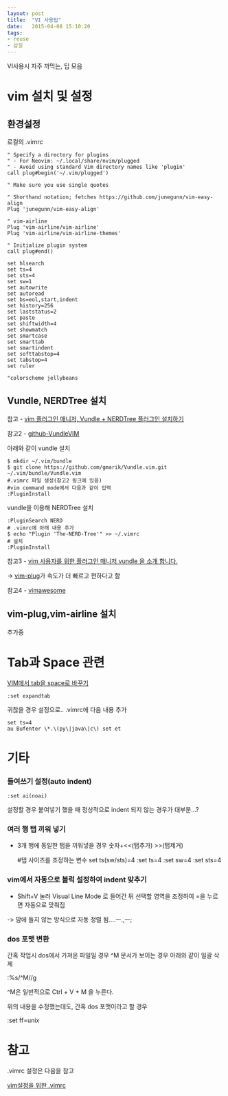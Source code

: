 ```yaml
---
layout: post
title:  "VI 사용팁"
date:   2015-04-08 15:10:20
tags:
- reuse
- 삽질
---
```


VI사용시 자주 까먹는, 팁 모음

# vim 설치 및 설정

## 환경설정 ##

로컬의 .vimrc

    " Specify a directory for plugins
    " - For Neovim: ~/.local/share/nvim/plugged
    " - Avoid using standard Vim directory names like 'plugin'
    call plug#begin('~/.vim/plugged')

    " Make sure you use single quotes

    " Shorthand notation; fetches https://github.com/junegunn/vim-easy-align
    Plug 'junegunn/vim-easy-align'

    " vim-airline
    Plug 'vim-airline/vim-airline'
    Plug 'vim-airline/vim-airline-themes'

    " Initialize plugin system
    call plug#end()

    set hlsearch
    set ts=4
    set sts=4
    set sw=1
    set autowrite
    set autoread
    set bs=eol,start,indent
    set history=256
    set laststatus=2
    set paste
    set shiftwidth=4
    set showmatch
    set smartcase
    set smarttab
    set smartindent
    set softtabstop=4
    set tabstop=4
    set ruler

    "colorscheme jellybeans 

## Vundle, NERDTree 설치 ##

참고 - [vim 플러그인 매니저, Vundle + NERDTree 플러그인 설치하기](https://dobest.io/install-vundle-and-nerdtree/)

참고2 - [github-VundleVIM](https://github.com/VundleVim/Vundle.vim)

아래와 같이 vundle 설치

    $ mkdir ~/.vim/bundle
    $ git clone https://github.com/gmarik/Vundle.vim.git ~/.vim/bundle/Vundle.vim
    #.vimrc 파일 생성(참고2 링크에 있음)
    #vim command mode에서 다음과 같이 입력
    :PluginInstall

vundle을 이용해 NERDTree 설치

    :PluginSearch NERD
    # .vimrc에 아래 내용 추가
    $ echo "Plugin 'The-NERD-Tree'" >> ~/.vimrc
    # 설치
    :PluginInstall

참고3 - [vim 사용자를 위한 플러그인 매니저 vundle 을 소개 합니다.](https://kldp.org/node/125263)

-> [vim-plug](https://github.com/junegunn/vim-plug)가 속도가 더 빠르고 편하다고 함

참고4 - [vimawesome](http://vimawesome.com)

## vim-plug,vim-airline 설치

추가중




# Tab과 Space 관련

[VIM에서 tab을 space로 바꾸기](http://naturephoto.tistory.com/38)

    :set expandtab

귀찮을 경우 설정으로.. .vimrc에 다음 내용 추가

    set ts=4
    au Bufenter \*.\(py\|java\|c\) set et

# 기타

### 들여쓰기 설정(auto indent)

    :set ai(noai)

설정할 경우 붙여넣기 했을 때 정상적으로 indent 되지 않는 경우가 대부분...?

### 여러 행 탭 끼워 넣기

- 3개 행에 동일한 탭을 끼워넣을 경우 숫자+<<(탭추가) >>(탭제거)

    #탭 사이즈를 조정하는 변수
    set ts(sw/sts)=4
    :set ts=4
    :set sw=4
    :set sts=4

### vim에서 자동으로 블럭 설정하여 indent 맞추기

- Shift+V 눌러 Visual Line Mode 로 들어간 뒤 선택할 영역을 조정하여 =을 누르면 자동으로 맞춰짐

-> 맘에 들지 않는 방식으로 자동 정렬 됨....ㅡ.,ㅡ;

### dos 포맷 변환

간혹 작업시 dos에서 가져온 파일일 경우 ^M 문서가 보이는 경우 아래와 같이 일괄 삭제

  :%s/^M//g  

^M은 일반적으로 Ctrl + V + M 을 누른다.

위의 내용을 수정했는데도, 간혹 dos 포맷이라고 할 경우

  :set ff=unix

# 참고

.vimrc 설정은 다음을 참고

[vim설정을 위한 .vimrc](http://blog.outsider.ne.kr/518)
